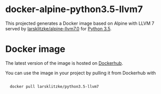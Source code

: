 # docker-alpine-python3.5-llvm7

This projected generates a Docker image based on Alpine with LLVM 7 
served by [larsklitzke/alpine-llvm7.0](https://hub.docker.com/r/larsklitzke/alpine-llvm7.0) for [Python 3.5](https://hub.docker.com/_/python/).

# Docker image

The latest version of the image is hosted on [Dockerhub](https://hub.docker.com/r/larsklitzke/python3.5-llvm7).

You can use the image in your project by pulling it from Dockerhub with


```bash

  docker pull larsklitzke/python3.5-llvm7
  
```
